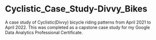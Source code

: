 # Cyclistic_Case_Study-Divvy_Bikes
A case study of Cyclistic(Divvy) bicycle riding patterns from April 2021 to April 2022.  This was completed as a capstone case study for my Google Data Analytics Professional Certificate.
